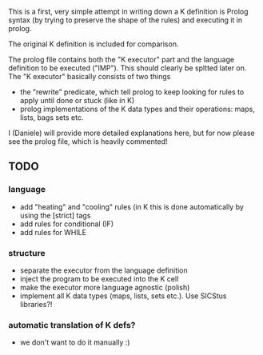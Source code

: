 This is a first, very simple attempt in writing down a K definition is Prolog syntax (by trying to preserve the shape of the rules) 
and executing it in prolog. 

The original K definition is included for comparison. 

The prolog file contains both the "K executor" part and the language definition to be executed ("IMP"). This should clearly be spltted later on. 
The "K executor" basically consists of two things 
* the "rewrite" predicate, which tell prolog to keep looking for rules to apply until done or stuck (like in K) 
* prolog implementations of the K data types and their operations: maps, lists, bags sets etc.  

I (Daniele) will provide more detailed explanations here, but for now please see the prolog file, which is heavily commented! 

## TODO
### language 
* add "heating" and "cooling" rules (in K this is done automatically by using the [strict] tags
* add rules for conditional (IF) 
* add rules for WHILE 

### structure
* separate the executor from the language definition
* inject the program to be executed into the K cell
* make the executor more language agnostic (polish) 
* implement all K data types (maps, lists, sets etc.). Use SICStus libraries?!

### automatic translation of K defs?
* we don't want to do it manually :) 
